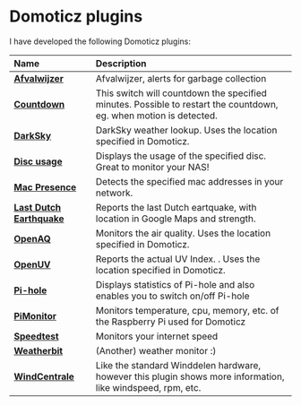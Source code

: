 # Domoticz plugins

I have developed the following Domoticz plugins:

| Name                                                                                   | Description
| :---                                                                                   | :---
| **[Afvalwijzer](https://github.com/Xorfor/Domoticz-Afvalwijzer-Plugin)**               | Afvalwijzer, alerts for garbage collection
| **[Countdown](https://github.com/Xorfor/Domoticz-Countdown-Plugin)**                   | This switch will countdown the specified minutes. Possible to restart the countdown, eg. when motion is detected.
| **[DarkSky](https://github.com/Xorfor/Domoticz-DarkSky-Plugin)**                           | DarkSky weather lookup. Uses the location specified in Domoticz.
| **[Disc usage](https://github.com/Xorfor/Domoticz-Disc-usage-Plugin)**                     | Displays the usage of the specified disc. Great to monitor your NAS!
| **[Mac Presence](https://github.com/Xorfor/Domoticz-Mac-Presence-Plugin)**                 | Detects the specified mac addresses in your network.
| **[Last Dutch Earthquake](https://github.com/Xorfor/Domoticz-LastDutchEarthquake-Plugin)** | Reports the last Dutch eartquake, with location in Google Maps and strength.
| **[OpenAQ](https://github.com/Xorfor/Domoticz-OpenAQ-Plugin)**                             | Monitors the air quality. Uses the location specified in Domoticz.
| **[OpenUV](https://github.com/Xorfor/Domoticz-OpenUV-Plugin)**                             | Reports the actual UV Index. . Uses the location specified in Domoticz.
| **[Pi-hole](https://github.com/Xorfor/Domoticz-Pi-hole-Plugin)**                           | Displays statistics of Pi-hole and also enables you to switch on/off Pi-hole
| **[PiMonitor](https://github.com/Xorfor/Domoticz-PiMonitor-Plugin)**                       | Monitors temperature, cpu, memory, etc. of the Raspberry Pi used for Domoticz
| **[Speedtest](https://github.com/Xorfor/Domoticz-Speedtest-Plugin)**                       | Monitors your internet speed
| **[Weatherbit](https://github.com/Xorfor/Domoticz-Weatherbit-Plugin)**                     | (Another) weather monitor :)
| **[WindCentrale](https://github.com/Xorfor/Domoticz-Windcentrale-Plugin)**                 | Like the standard Winddelen hardware, however this plugin shows more information, like windspeed, rpm, etc.

